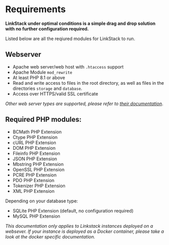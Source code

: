 # Requirements

**LinkStack under optimal conditions is a simple drag and drop solution with no further configuration required.**

Listed below are all the reqiured modules for LinkStack to run.

## Webserver

- Apache web server/web host with ``.htaccess`` support
- Apache Module ``mod_rewrite``
- At least PHP 8.1 or above
- Read and write access to files in the root directory, as well as files in the directories ``storage`` and ``database``.
- Access over HTTPS/valid SSL certificate

*Other web server types are supported, please refer to [their documentation](./other-webservers.md)*.

## Required PHP modules:

- BCMath PHP Extension	
- Ctype PHP Extension	
- cURL PHP Extension	
- DOM PHP Extension	
- Fileinfo PHP Extension	
- JSON PHP Extension	
- Mbstring PHP Extension	
- OpenSSL PHP Extension	
- PCRE PHP Extension	
- PDO PHP Extension	
- Tokenizer PHP Extension	
- XML PHP Extension	

Depending on your database type:

- SQLite PHP Extension (default, no configuration required)
- MySQL PHP Extension


*This documentation only applies to Linkstack instances deployed on a websever. If your instance is deployed as a Docker container, please take a look at the docker specific documentation.*
